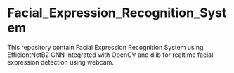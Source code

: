 # Facial_Expression_Recognition_System
This repository contain Facial Expression Recognition System using EfficientNetB2 CNN Integrated with OpenCV and dlib for realtime facial expression detection using webcam.
